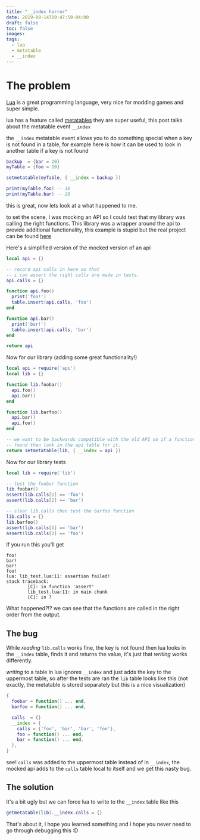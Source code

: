 ```yaml
---
title: "__index horror"
date: 2019-08-14T19:47:59-04:00
draft: false
toc: false
images:
tags: 
  - lua
  - metatable
  - __index
---
```


# The problem
[Lua](https://www.lua.org/) is a great programming language, very nice for modding games and super simple.

lua has a feature called [metatables](https://www.lua.org/pil/13.html) they are super useful, this post talks about the metatable event `__index`

the `__index` metatable event allows you to do something special when a key is not found in a table, for example here is how it can be used to look in another table if a key is not found

```lua
backup  = {bar = 20}
myTable = {foo = 10}

setmetatable(myTable, { __index = backup })

print(myTable.foo) -- 10
print(myTable.bar) -- 20
```

this is great, now lets look at a what happened to me.

to set the scene, I was mocking an API so I could test that my library was calling the right functions.
This library was a wrapper around the api to provide additional functionality, this example is stupid but the real project can be found [here](https://gitlab.com/0u/coords)

Here's a simplified version of the mocked version of an api
```lua
local api = {}

-- record api calls in here so that
-- i can assert the right calls are made in tests.
api.calls = {}

function api.foo()
  print('foo!')
  table.insert(api.calls, 'foo')
end

function api.bar()
  print('bar!')
  table.insert(api.calls, 'bar')
end

return api
```

Now for our library (adding some great functionality!)
```lua
local api = require('api')
local lib = {}

function lib.foobar()
  api.foo()
  api.bar()
end

function lib.barfoo()
  api.bar()
  api.foo()
end

-- we want to be backwards compatible with the old API so if a function is not
-- found then look in the api table for it.
return setmetatable(lib, { __index = api })
```

Now for our library tests
```lua
local lib = require('lib')

-- test the foobar function
lib.foobar()
assert(lib.calls[1] == 'foo')
assert(lib.calls[2] == 'bar')

-- clear lib.calls then test the barfoo function
lib.calls = {}
lib.barfoo()
assert(lib.calls[1] == 'bar')
assert(lib.calls[2] == 'foo')
```

If you run this you'll get
```
foo!
bar!
bar!
foo!
lua: lib_test.lua:11: assertion failed!
stack traceback:
        [C]: in function 'assert'
        lib_test.lua:11: in main chunk
        [C]: in ?
```
What happened?!? we can see that the functions are called in the right order from the output.

## The bug

While *reading* `lib.calls` works fine, the key is not found then lua looks in the `__index` table, finds it and returns the value, it's just that *writing* works differently.

*writing* to a table in lua ignores `__index` and just adds the key to the uppermost table, so after the tests are ran the `lib` table looks like this (not exactly, the metatable is stored separately but this is a nice visualization)

```lua
{
  foobar = function() ... end,
  barfoo = function() ... end,

  calls  = {}
  __index = {
    calls = {'foo', 'bar', 'bar', 'foo'},
    foo = function() ... end,
    bar = function() ... end,
  },
}
```

see! `calls` was added to the uppermost table instead of in `__index`, the mocked api adds to the `calls` table local to itself and we get this nasty bug.

## The solution
It's a bit ugly but we can force lua to write to the `__index` table like this

```lua
getmetatable(lib).__index.calls = {}
```

That's about it, I hope you learned something and I hope you never need to go through debugging this :D
